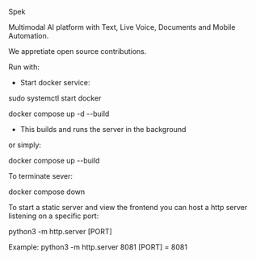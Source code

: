 Spek

Multimodal AI platform with Text, Live Voice, Documents and Mobile Automation.

We appretiate open source contributions.

Run with:

- Start docker service:

sudo systemctl start docker

docker compose up -d --build
- This builds and runs the server in the background

or simply:

docker compose up --build

To terminate sever:

docker compose down

To start a static server and view the frontend you can host a http server listening on a specific port:

python3 -m http.server [PORT]

Example:
python3 -m http.server 8081 
[PORT] = 8081